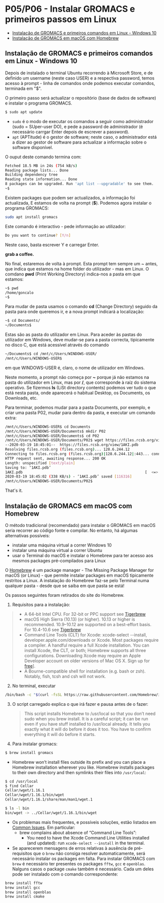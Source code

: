 # P05/P06 - Instalar GROMACS e primeiros passos em Linux<!-- omit in toc --> 
- [Instalação de GROMACS e primeiros comandos em Linux - Windows 10](#instala%c3%a7%c3%a3o-de-gromacs-e-primeiros-comandos-em-linux---windows-10)
- [Instalação de GROMACS em macOS com Homebrew](#instala%c3%a7%c3%a3o-de-gromacs-em-macos-com-homebrew)
## Instalação de GROMACS e primeiros comandos em Linux - Windows 10

Depois de instalado o terminal Ubuntu recorrendo à Microsoft Store, e de definido um username (neste caso USER) e a respectiva password, temos acesso à prompt - linha de comandos onde podemos executar comandos, terminada em "$".

O primeiro passo será actualizar o repositório (base de dados de software) e instalar o programa GROMACS.
```bash
$ sudo apt update
```
- `sudo` é o modo de executar os comandos a seguir como administrador (sudo = SUper-user DO), e pede a password de administrador (é necessário carrgar Enter depois de escrever a password).
- `apt` (APTitude) é o gestor de software; neste caso, o administrador está a dizer ao gestor de software para actualizar a informação sobre o software disponível.

O ouput deste comando termina com:
```bash
Fetched 18.5 MB in 24s (754 kB/s)
Reading package lists... Done
Building dependency tree
Reading state information... Done
8 packages can be upgraded. Run 'apt list --upgradable' to see them.
~$
```

Existem packages que podem ser actualizados, a informação foi actualizada, E estamos de volta na prompt (**$**). Podemos agora instalar o programa GROMACS:
```bash
sudo apt install gromacs
```
Este comando é interactivo - pede informação ao utilizador:
```bash 
Do you want to continue? [Y/n]
```
Neste caso, basta escrever Y e carregar Enter.

**grab a coffee.**

No final, estaremos de volta à prompt. Esta prompt tem sempre um ~ antes, que indica que estamos na home folder do utilizador - mas em Linux. O comdano **pwd** (Print Working Directory) indica-nos a pasta em que estamos:
```bash
~$ pwd
/home/goncalo
~$            
```
Para mudar de pasta usamos o comando **cd** (Change Directory) seguido da pasta para onde queremos ir, e a nova prompt indicará a localização:
```bash
~$ cd Documents/
~/Documents$
```
Estas são as pasta do utilizador em Linux. Para aceder às pastas do utilizador em Windows, deve mudar-se para a pasta correcta, tipicamente no disco C, que está acessível através do comando
```bash
~/Documents$ cd /mnt/c/Users/WINDOWS-USER/
/mnt/c/Users/WINDOWS-USER$             
```
em que WINDOWS-USER é, claro, o nome de utilizador em Windows.

Neste momento, a prompt não começa por **~** porque já não estamos na pasta do utilizador em Linux, mas por **/**, que corresponde à raíz do sistema operativo. Se fizermos **ls** (LiSt directory contents) podemos ver tudo o que está nesta pasta, onde aparecerá o habitual Desktop, os Documents, os Downloads, etc.

Para terminar, podemos mudar para a pasta Documents, por exemplo, e criar uma pasta P02, mudar para dentro da pasta, e executar um comando extra:
```bash
/mnt/c/Users/WINDOWS-USER$ cd Documents
/mnt/c/Users/WINDOWS-USER/Documents$ mkdir P02
/mnt/c/Users/WINDOWS-USER/Documents$ cd P02
/mnt/c/Users/WINDOWS-USER/Documents/P02$ wget https://files.rcsb.org/view/1AKI.pdb
--2020-03-19 18:45:01--  https://files.rcsb.org/view/1AKI.pdb
Resolving files.rcsb.org (files.rcsb.org)... 128.6.244.12
Connecting to files.rcsb.org (files.rcsb.org)|128.6.244.12|:443... connected.
HTTP request sent, awaiting response... 200 OK
Length: unspecified [text/plain]
Saving to: ‘1AKI.pdb’
1AKI.pdb                                                        [  <=>                                                                                                                                    ] 113.59K   338KB/s    in 0.3s
2020-03-19 18:45:02 (338 KB/s) - ‘1AKI.pdb’ saved [116316]
/mnt/c/Users/WINDOWS-USER/Documents/P02$
```
That's it.
## Instalação de GROMACS em macOS com Homebrew
O método tradicional (recomendado) para instalar o GROMACS em macOS seria recorrer ao código fonte e compilar. No entanto, há algumas alternativas possíveis:
- instalar uma máquina virtual a correr Windows 10
- instalar uma máquina virtual a correr Ubuntu
- usar o Terminal do macOS e instalar o Homebrew para ter acesso aos mesmos packages pré-compilados para Linux

O [Homebrew](https://brew.sh/)  é um package manager - The Missing Package Manager for macOS (or Linux) - que permite instalar packages em macOS tipicamente restritos a Linux. A instalação do Homebrew faz-se pelo Terminal numa qualquer pasta - desde que se saiba em que pasta se está!

Os passos seguintes foram retirados do site do Homebrew.

1. Requisitos para a instalação:
> - A 64-bit Intel CPU. For 32-bit or PPC support see [Tigerbrew](https://github.com/mistydemeo/tigerbrew)
>- macOS High Sierra (10.13) (or higher). 10.13 or higher is recommended. 10.9–10.12 are supported on a best-effort basis. For 10.4-10.6 see [Tigerbrew](https://github.com/mistydemeo/tigerbrew)
>- Command Line Tools (CLT) for Xcode: xcode-select --install, developer.apple.com/downloads or Xcode. Most packages require a compiler. A handful require a full Xcode installation. You can install Xcode, the CLT, or both; Homebrew supports all three configurations. Downloading Xcode may require an Apple Developer account on older versions of Mac OS X. Sign up for [free](https://developer.apple.com/register/index.action)].
>- A Bourne-compatible shell for installation (e.g. bash or zsh). Notably, fish, tcsh and csh will not work.

2. No terminal, executar
```bash
/bin/bash -c "$(curl -fsSL https://raw.githubusercontent.com/Homebrew/install/master/install.sh)"
```
3. O script carregado explica o que irá fazer e pausa antes de o fazer: 
   >This script installs Homebrew to /usr/local so that you don’t need sudo when you brew install. It is a careful script; it can be run even if you have stuff installed to /usr/local already. It tells you exactly what it will do before it does it too. You have to confirm everything it will do before it starts.

4. Para instalar gromacs: 
```bash
$ brew install gromacs
```
  * Homebrew won’t install files outside its prefix and you can place a Homebrew installation wherever you like. Homebrew installs packages to their own directory and then symlinks their files into `/usr/local`:
```bash
$ cd /usr/local
$ find Cellar
Cellar/wget/1.16.1
Cellar/wget/1.16.1/bin/wget
Cellar/wget/1.16.1/share/man/man1/wget.1

$ ls -l bin
bin/wget -> ../Cellar/wget/1.16.1/bin/wget
```
  * Os problemas mais frequentes, e possíveis soluções, estão listados em [Common Issues](https://docs.brew.sh/Common-Issues). Em particular:
    * brew complains about absence of “Command Line Tools”:
      * You need to have the Xcode Command Line Utilities installed (and updated): run `xcode-select --install` in the terminal.
  * Se aparecerem mensagens de erros relativas à ausência de pré-requisitos que o `brew` não consiga resolver automaticamente, será necessário instalar os packages em falta. Para instalar GROMACS com `brew` é necessário ter presentes os packages `fftw`, `gcc` e `openblas`. Nalguns casos o package `cmake` também é necessário. Cada um deles pode ser instalado com o comando correspondente:
```bash
brew install fftw
brew install gcc
brew install openblas
brew install cmake
```
